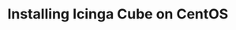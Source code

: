 # Installing Icinga Cube on CentOS
<!-- {% set centos = True %} -->
<!-- {% include "02-Installation.md" %} -->
